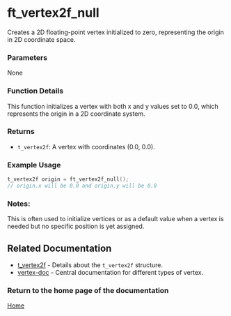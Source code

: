 # ft_vertex2f_null
Creates a 2D floating-point vertex initialized to zero, representing the origin in 2D coordinate space.

### Parameters
None

### Function Details
This function initializes a vertex with both x and y values set to 0.0, which represents the origin in a 2D coordinate system.

### Returns
- `t_vertex2f`: A vertex with coordinates (0.0, 0.0).

### Example Usage
```c
t_vertex2f origin = ft_vertex2f_null();
// origin.x will be 0.0 and origin.y will be 0.0
```

### Notes:
This is often used to initialize vertices or as a default value when a vertex is needed but no specific position is yet assigned.

## Related Documentation
- [t_vertex2f](./t_vertex2f.md) - Details about the `t_vertex2f` structure.
- [vertex-doc](../vertex-doc.md) - Central documentation for different types of vertex.

### Return to the home page of the documentation
[Home](../../home.md)
